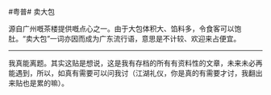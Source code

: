 #粤普# 卖大包

源自广州嘅茶楼提供嘅点心之一。由于大包体积大、馅料多，令食客可以饱肚。“卖大包”一词亦因而成为广东流行语，意思是不计较、欢迎来占便宜。

---------------

我真能离题。其实这贴是想说，这是我有存档的所有有资料性的文章，未来未必再能遇到，所以，如真有需要可以问我讨（江湖礼仪，你是真的有需要才讨，我翻出来贴也是累的嘛）。
